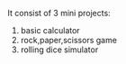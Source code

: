 It consist of 3 mini projects:
1. basic calculator
2. rock,paper,scissors game
3. rolling dice simulator
